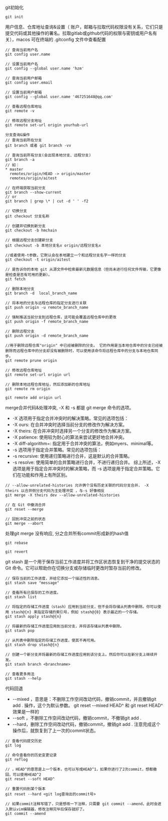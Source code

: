 git初始化
```
git init
```

用户信息、仓库地址查询&设置（ 账户，邮箱与拉取代码权限没有关系，它们只是提交代码或其他操作的署名。拉取gitlab或github代码的权限与密钥或用户名有关），macos 可在终端的 .gitconfig 文件中查看配置
```
// 查询当前用户名
git config user.name

// 设置当前用户名 
git config --global user.name 'hzm'

// 查询当前用户邮箱
git config user.email

// 设置当前用户邮箱
git config --global user.name '467251648@qq.com'

// 查看远程仓库地址
git remote -v

// 修改远程分支地址
git remote set-url origin yourhub-url

分支查询&操作
// 查询当前所在分支
git branch 或者 git branch -vv

// 查询当前所有分支(会出现本地分支、远程分支)
git branch -a
// 如：
* master
  remotes/origin/HEAD -> origin/master
  remotes/origin/aitest

// 在终端获取当前分支
git branch --show-current
// or
git branch | grep \* | cut -d ' ' -f2

// 切换分支
git checkout 分支名称

// 创建并切换到新分支
git checkout -b hmchain

// 根据远程分支创建新分支
git checkout -b 本地分支名x origin/远程分支名x

//或者使用-t参数，它默认会在本地建立一个和远程分支名字一样的分支
git checkout -t origin/aitest

// 是告诉你的本地 git 从源文件中检索最新元数据信息（但尚未进行任何文件传输，它更像是检查是否有可用的更新）。
git fetch

// 删除本地分支
git branch -d  local_branch_name

// 将本地的分支与远程仓库的指定分支进行关联
git push origin -u remote_branch_name

// 强制推送当前分支到远程仓库，这可能会覆盖远程仓库中的更改
git push origin -f remote_branch_name

// 删除远程分支
git push origin -d remote_branch_name

//用于删除远程仓库"origin" 中已经被删除的分支。 它的作用是当本地仓库中的分支已经被删除而远程仓库中的分支却没有被删除时，可以使用该命令将远程仓库中的分支与本地仓库同步。
git remote prune origin

// 修改远程仓库地址
git remote set-url origin url

// 删除本地远程仓库地址，然后添加新的仓库地址
git remote rm origin

git remote add origin url
```

merge合并代码&处理冲突, -X 和 -s 都是 git merge 命令的选项。
- -X 选项用于指定合并冲突时的解决策略。常见的选项包括：
- -X ours: 在合并冲突时选择当前分支的修改作为解决方案。
- -X theirs: 在合并冲突时选择另一个分支的修改作为解决方案。
- -X patience: 使用较为耐心的算法来尝试更好地合并冲突。
- -X diff-algorithm=<algorithm>: 指定用于合并冲突的算法，例如myers、minimal等。
- -s 选项用于指定合并策略。常见的选项包括：
- -s recursive: 使用递归策略进行合并，这是默认的合并策略。
- -s resolve: 使用简单的合并策略进行合并，不进行递归合并。
综上所述，-X 选项是用于指定合并冲突时的解决策略，而 -s 选项是用于指定合并策略。它们在功能和作用上有所区别。
```
// --allow-unrelated-histories 允许俩个没有历史关联的代码分支合并， -X theirs 以合并侧分支代码为主处理冲突 ，与-s 好像相反
git merge -X theirs dev --allow-unrelated-histories

// 在 Git 中撤消合并
git reset --merge

// 回到冲突之前的状态
git merge --abort
```
处理git merge 没有响应, 分之合并所有commit形成新的hash值
```
git rebase

git revert
```

git stash 是一个用于保存当前工作进度并将工作区状态恢复到干净的提交状态的 Git 命令。它可以帮助你在切换分支或存储临时更改时暂存当前的修改。
```
// 保存当前的工作进度，并给它添加一个描述性的消息。
git stash save "message"

// 查看所有已保存的工作进度。
git stash list

// 将指定的存储工作进度（stash）应用到当前分支，但不会将存储从列表中删除。你可以使用 stash@{n} 来指定存储的索引号，例如 stash@{0} 表示最近的一个存储。
git stash apply stash@{n}

// 将最新的存储工作进度应用到当前分支，并将该存储从列表中删除。
git stash pop

// 从列表中删除指定的存储工作进度，使其不再可用。
git stash drop stash@{n}

// 创建一个新分支并将最新的存储工作进度应用到该分支上。然后你可以在新分支上继续开发。
git stash branch <branchname>

// 查看更多用法
git stash --help
```

代码回退
- --mixed ，意思是：不删除工作空间改动代码，撤销commit，并且撤销git add . 操作，这个为默认参数。
git reset --mixed HEAD^ 和 git reset HEAD^ 效果是一样的
- --soft ，不删除工作空间改动代码，撤销commit，不撤销git add .  
- --hard，删除工作空间改动代码，撤销commit，撤销git add . 注意完成这个操作后，就恢复到了上一次的commit状态。
```
// 查看代码提交历史 
git log

// 命令查看你的历史变更记录
git reflog

// ，HEAD^的意思是上一个版本，也可以写成HEAD^1，如果你进行了2次commit，想都撤回，可以使用HEAD^2 
git reset --soft HEAD^

// 重置代码到某个版本
git reset --hard <git log查询出的commit号>

// 如果commit注释写错了，只是想改一下注释，只需要 git commit --amend，此时会进入默认vim编辑器，修改注释完毕后保存就好了。
git commit --amend
```
